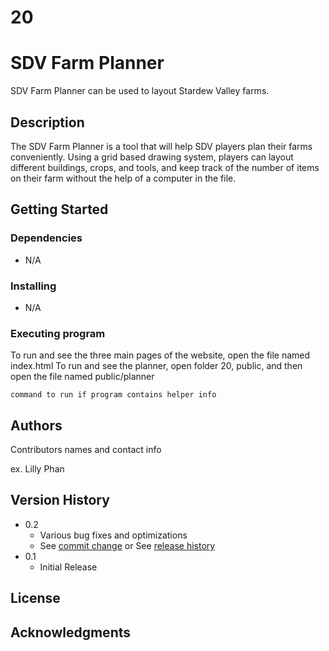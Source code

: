 # 20
# SDV Farm Planner

SDV Farm Planner can be used to layout Stardew Valley farms.

## Description

The SDV Farm Planner is a tool that will help SDV players plan their farms conveniently. Using a grid based drawing system, players can layout different buildings, crops, and tools, and keep track of the number of items on their farm without the help of a computer in the file.


## Getting Started

### Dependencies

* N/A

### Installing

* N/A

### Executing program

To run and see the three main pages of the website, open the file named index.html
To run and see the planner, open folder 20, public, and then open the file named public/planner

```
command to run if program contains helper info
```

## Authors

Contributors names and contact info

ex. Lilly Phan 

## Version History

* 0.2
    * Various bug fixes and optimizations
    * See [commit change]() or See [release history]()
* 0.1
    * Initial Release

## License


## Acknowledgments
